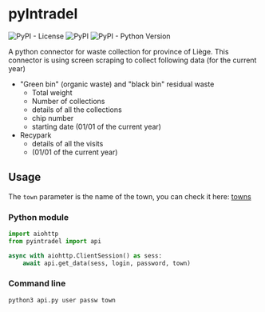 # pyIntradel

![PyPI - License](https://img.shields.io/github/license/thomasgermain/pyIntradel)
![PyPI](https://img.shields.io/pypi/v/pyIntradel)
![PyPI - Python Version](https://img.shields.io/pypi/pyversions/pyIntradel.svg)

A python connector for waste collection for province of Liège. This connector is using screen scraping to collect
following data (for the current year)
- "Green bin" (organic waste) and "black bin" residual waste
  - Total weight
  - Number of collections
  - details of all the collections
  - chip number
  - starting date (01/01 of the current year)
- Recypark
  - details of all the visits
  - (01/01 of the current year)

## Usage

The `town` parameter is the name of the town, you can check it here: [towns](pyintradel/api/towns.py)

### Python module

```python
import aiohttp
from pyintradel import api

async with aiohttp.ClientSession() as sess:
    await api.get_data(sess, login, password, town)
```

### Command line
```bash
python3 api.py user passw town
```


